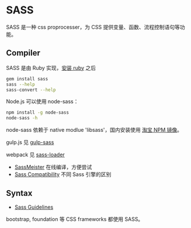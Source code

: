 # SASS

SASS 是一种 css proprocesser，为 CSS 提供变量、函数、流程控制语句等功能。

## Compiler

SASS 是由 Ruby 实现，[安装 ruby](/note/ruby/install/) 之后

```sh
gem install sass
sass --help
sass-convert --help
```

Node.js 可以使用 node-sass：

```sh
npm install -g node-sass
node-sass -h
```

node-sass 依赖于 native modlue 'libsass'，国内安装使用 [淘宝 NPM 镜像](https://npm.taobao.org/mirrors)。

gulp.js 见 [gulp-sass](https://github.com/dlmanning/gulp-sass#readme)

webpack 见 [sass-loader](https://github.com/webpack-contrib/sass-loader)

- [SassMeister](http://www.sassmeister.com/) 在线编译，方便尝试
- [Sass Compatibility](http://sass-compatibility.github.io/) 不同 Sass 引擎的区别

## Syntax

- [Sass Guidelines](https://sass-guidelin.es/)

bootstrap, foundation 等 CSS frameworks 都使用 SASS。

